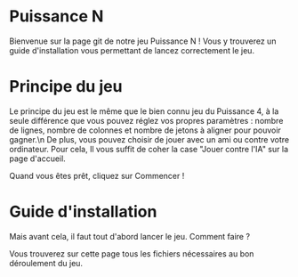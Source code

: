 # Puissance N

Bienvenue sur la page git de notre jeu Puissance N !
Vous y trouverez un guide d'installation vous permettant de lancez correctement le jeu.

# Principe du jeu

Le principe du jeu est le même que le bien connu jeu du Puissance 4, à la seule différence que vous pouvez réglez vos propres paramètres : nombre de lignes, nombre de colonnes et nombre de jetons à aligner pour pouvoir gagner.\n 
De plus, vous pouvez choisir de jouer avec un ami ou contre votre ordinateur. Pour cela, Il vous suffit de coher la case "Jouer contre l'IA" sur la page d'accueil.

Quand vous êtes prêt, cliquez sur Commencer !

# Guide d'installation 

Mais avant cela, il faut tout d'abord lancer le jeu. Comment faire ?

Vous trouverez sur cette page tous les fichiers nécessaires au bon déroulement du jeu. 
